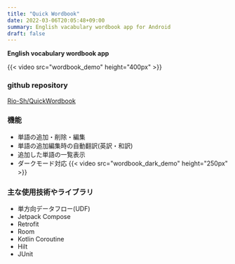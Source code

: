 ```yaml
---
title: "Quick Wordbook"
date: 2022-03-06T20:05:48+09:00
summary: English vacabulary wordbook app for Android
draft: false
---
```


**English vocabulary wordbook app**

{{< video src="wordbook_demo" height="400px" >}}

### github repository
[Rio-Sh/QuickWordbook](https://github.com/Rio-Sh/QuickWordbook)

### 機能
* 単語の追加・削除・編集
* 単語の追加編集時の自動翻訳(英訳・和訳)
* 追加した単語の一覧表示
* ダークモード対応
{{< video src="wordbook_dark_demo" height="250px" >}}　　

### 主な使用技術やライブラリ
* 単方向データフロー(UDF)
* Jetpack Compose
* Retrofit
* Room
* Kotlin Coroutine
* Hilt
* JUnit

